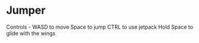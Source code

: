 # Jumper
Controls - 
WASD to move
Space to jump
CTRL to use jetpack
Hold Space to glide with the wings
